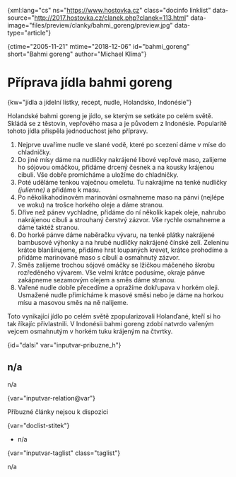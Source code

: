 
{xml:lang="cs" ns="https://www.hostovka.cz" class="docinfo linklist" data-source="http://2017.hostovka.cz/clanek.php?clanek=113.html" data-image="files/preview/clanky/bahmi_goreng/preview.jpg" data-type="article"}

{ctime="2005-11-21" mtime="2018-12-06" id="bahmi_goreng" short="Bahmi goreng" author="Michael Klíma"}

# Příprava jídla bahmi goreng

<!-- generated attribute kw by user_updatekw.sh on 2021-01-05, do not edit -->

{kw="jídla a jídelní lístky, recept, nudle, Holandsko, Indonésie"}

Holandské bahmi goreng je jídlo, se kterým se setkáte po celém světě. Skládá se z těstovin, vepřového masa a je původem z Indonésie. Popularitě tohoto jídla přispěla jednoduchost jeho přípravy.

  1. Nejprve uvaříme nudle ve slané vodě, které po scezení dáme v míse do chladničky.
  2. Do jiné mísy dáme na nudličky nakrájené libové vepřové maso, zalijeme ho sójovou omáčkou, přidáme drcený česnek a na kousky krájenou cibuli. Vše dobře promícháme a uložíme do chladničky.
  3. Poté uděláme tenkou vaječnou omeletu. Tu nakrájíme na tenké nudličky _(julienne)_ a přidáme k masu.
  4. Po několikahodinovém marinování osmahneme maso na pánvi (nejlépe ve woku) na trošce horkého oleje a dáme stranou.
  5. Dříve než pánev vychladne, přidáme do ní několik kapek oleje, nahrubo nakrájenou cibuli a strouhaný čerstvý zázvor. Vše rychle osmahneme a dáme taktéž stranou.
  6. Do horké pánve dáme naběračku vývaru, na tenké plátky nakrájené bambusové výhonky a na hrubé nudličky nakrájené čínské zelí. Zeleninu krátce blanšírujeme, přidáme hrst loupaných krevet, krátce prohodíme a přidáme marinované maso s cibulí a osmahnutý zázvor.
  7. Směs zalijeme trochou sójové omáčky se lžičkou máčeného škrobu rozředěného vývarem. Vše velmi krátce podusíme, okraje pánve zakápneme sezamovým olejem a směs dáme stranou.
  8. Vařené nudle dobře přecedíme a opražíme dokřupava v horkém oleji. Usmažené nudle přimícháme k masové směsi nebo je dáme na horkou mísu a masovou směs na ně nalijeme.

Toto vynikající jídlo po celém světě zpopularizovali Holanďané, kteří si ho tak říkajíc přivlastnili. V Indonésii bahmi goreng zdobí natvrdo vařeným vejcem osmahnutým v horkém tuku krájeným na čtvrtky.

{id="dalsi" var="inputvar-pribuzne_h"}

## n/a

n/a

{var="inputvar-relation@var"}

Příbuzné články nejsou k dispozici

{var="doclist-stitek"}

  * n/a

{var="inputvar-taglist" class="taglist"}

n/a

